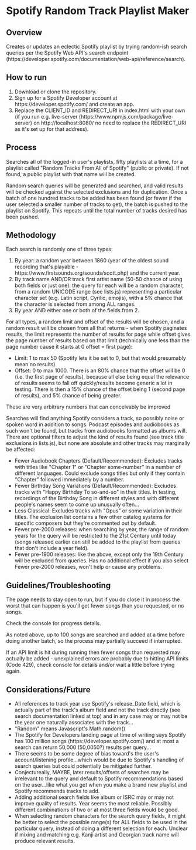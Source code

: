 <h1>Spotify Random Track Playlist Maker</h1>

<h2>Overview</h2> Creates or updates an eclectic Spotify playlist by trying random-ish search queries per the Spotify Web API's search endpoint (https://developer.spotify.com/documentation/web-api/reference/search).
<h2>How to run</h2>
<OL>
  <li>Download or clone the repository.</li>
  <li>Sign up for a Spotify Developer account at https://developer.spotify.com/ and create an app.</li>
  <li>Replace the CLIENT_ID and REDIRECT_URI in index.html with your own (if you run e.g. live-server (https://www.npmjs.com/package/live-server) on http://localhost:8080/ no need to replace the REDIRECT_URI as it's set up for that address).</li>
</OL>
<h2>Process</h2> 
<p>Searches all of the logged-in user's playlists, fifty playlists at a time, for a playlist called "Random Tracks From All of Spotify" (public or private). If not found, a public playlist with that name will be created.
</p>

<p>Random search queries will be generated and searched, and valid results will be checked against the selected exclusions and for duplication.
Once a batch of one hundred tracks to be added has been found (or fewer if the user selected a smaller number of tracks to get), the batch is pushed to the playlist on Spotify. This repeats until the total number of tracks desired has been pushed.
</p>
<h2>Methodology</h2>
<p>Each search is randomly one of three types:</p>

<OL>
<LI> By year: a random year between 1860 (year of the oldest
   sound recording that's playable - https://www.firstsounds.org/sounds/scott.php) and the current year.
<LI> By track name AND/OR track first artist name (50-50 chance of using both fields or just one): the query for each will be a random character, from a random UNICODE range (see lists.js) representing a particular character set (e.g. Latin script, Cyrilic, emojis), with a 5% chance that the character is selected from among ALL ranges.
<LI>By year AND either one or both of the fields from 2.</LI>
</OL>

<p>For all types, a random limit and offset of the results will be chosen, and a random result will be chosen from all that returns - when Spotify paginates results, the limit represents the number of results for page while offset gives the page number of results based on that limit (technically one less than the page number cause it starts at 0 offset = first page):
</p>

<UL>

<LI>Limit: 1 to max 50 (Spotify lets it be set to 0, but that would presumably mean no results)</LI>
<LI>Offset: 0 to max 1000. There is an 80% chance that the offset will be 0 (i.e. the first page of results), because all else being equal the relevance of results seems to fall off quickly/results become generic a lot in testing.
There is then a 15% chance of the offset being 1 (second page of results), and 5% chance of being greater. </LI>
</UL>
<p>
These are very arbitrary numbers that can conceivably be improved
</p>

<p>Searches will find anything Spotify considers a track, so possibly noise or spoken word in addition to songs. Podcast episodes and audiobooks as such won't be found, but tracks from audiobooks formatted as albums will. There are optional filters to adjust
the kind of results found (see track title exclusions in lists.js), but none are absolute and other tracks may marginally be affected:
</p>

<UL>
<LI>Fewer Audiobook Chapters (Default/Recommended): Excludes tracks with titles like "Chapter 1" or "Chapter some-number" in a number of different languages. Could exclude songs titles but only if they contain "Chapter" followed immediately by a number.  </LI>

<LI>Fewer Birthday Song Variations (Default/Recommended): Excludes tracks with "Happy Birthday To so-and-so" in their titles. In testing, recordings of the Birthday Song in different styles and with different people's names seem to come up unusually often...
</LI>
<LI>Less Classical: Excludes tracks with "Opus" or some variation in their titles. The exclusion list contains a few other catalog systems for specific composers but they're commented out by default.
</LI>

<LI>Fewer pre-2000 releases: when searching by year, the range of random years for the query will be restricted to the 21st Century until today (songs released earlier can still be added to the playlist from queries that don't include a year field).
</LI>

<LI>Fewer pre-1900 releases: like the above, except only the 19th Century will be excluded from queries. Has no additional effect if you also select Fewer pre-2000 releases, won't help or cause any problems.
</LI>
</UL>

<h2>Guidelines/Troubleshooting</h2>

The page needs to stay open to run, but if you do close it in process the worst that can happen is you'll get fewer songs than you requested, or no songs.

Check the console for progress details.

As noted above, up to 100 songs are searched and added at a time before doing another batch, so the process may partially succeed if interrupted.

If an API limit is hit during running then fewer songs than requested may actually be added - unexplained errors are probably due to hitting API limits (Code 429), check console for details and/or wait a little before trying again.

<h2>
  Considerations/Future</h2>

<UL>
<LI>
All references to track year use Spotify's release_Date field, which is actually part of the track's album field and not the track directly (see search documentation linked at top) and in any case may or may not be the year one naturally associates with the track...
</LI>
<LI>"Random" means Javascript's Math.random()</LI>
<LI>The Spotify for Developers landing page at time of writing says Spotify has 100 million songs (https://developer.spotify.com/) and at most a search can return 50,000 (50,0050?) results per query...
</LI>

<LI>There seems to be some degree of bias toward's the user's account/listening profile...which would be due to Spotify's handling of search queries but could potentially be mitigated further.</LI>
<LI>Conjectureally, MAYBE, later results/offsets of searches may be irrelevant to the query and default to Spotify recommendations based on the user...like what you get when you make a brand new playlist and Spotify recommends tracks to add. </LI>
<LI>Adding additional search fields like album or ISRC may or may not improve quality of results. Year seems the most reliable. Possibly different combinations of two or at most three fields would be good.</LI>
<LI>When selecting random characters for the search query fields, it might be better to select the possible range(s) for ALL fields to be used in the particular query, instead of doing a different selection for each. Unclear if mixing and matching e.g. Kanji artist and Georgian track name will produce relevant results. </LI>
</UL>